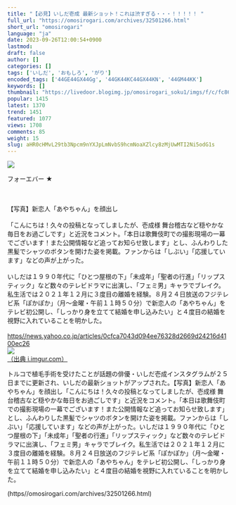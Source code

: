 ```yaml
---
title: "【必見】いしだ壱成 最新ショット！これは渋すぎる・・・！！！！！ "
full_url: "https://omosirogari.com/archives/32501266.html"
short_url: "omosirogari"
language: "ja"
date: 2023-09-26T12:00:54+0900
lastmod: 
draft: false
author: []
categories: []
tags: ['いしだ', 'おもしろ', 'がり']
encoded_tags: ['44GE44GX44Gg', '44GK44KC44GX44KN', '44GM44KK']
keywords: []
thumbnail: "https://livedoor.blogimg.jp/omosirogari_soku1/imgs/f/c/fc86bf84.jpg"
popular: 1415
latest: 1370
trend: 1451
featured: 1077
views: 1708
comments: 85
weight: 15
slug: aHR0cHMvL29tb3Npcm9nYXJpLmNvbS9hcmNoaXZlcy8zMjUwMTI2Ni5odG1s
---
```


![](https://livedoor.blogimg.jp/omosirogari_soku1/imgs/f/c/fc86bf84.jpg)

<div><p>フォーエバー ★ </p><br> <br> 【写真】新恋人「あやちゃん」を顔出し <br> <br> 「こんにちは！久々の投稿となってしましたが、壱成様 舞台稽古など穏やかな毎日をお過ごしです」と近況をコメント。「本日は歌舞伎町での撮影現場の一幕でございます！また公開情報など追ってお知らせ致します」とし、ふんわりした黒髪でシャツのボタンを開けた姿を掲載。ファンからは「しぶい」「応援しています」などの声が上がった。 <br> <br> いしだは１９９０年代に「ひとつ屋根の下」「未成年」「聖者の行進」「リップスティック」など数々のテレビドラマに出演し、「フェミ男」キャラでブレイク。私生活では２０２１年１２月に３度目の離婚を経験。８月２４日放送のフジテレビ系「ぽかぽか」（月～金曜・午前１１時５０分）で新恋人の「あやちゃん」をテレビ初公開し、「しっかり身を立てて結婚を申し込みたい」と４度目の結婚を視野に入れていることを明かした。 <br> <br> <a target='_blank' href='https//news.yahoo.co.jp/articles/0cfca7043d094ee76328d2669d24216d4100ec26'>https//news.yahoo.co.jp/articles/0cfca7043d094ee76328d2669d24216d4100ec26</a> <br> <a href='https//i.imgur.com/SPZWLrk.jpg' target='_blank' class='' id='img_1_1'><img src='https//livedoor.blogimg.jp/omosirogari_soku1/imgs/f/c/fc86bf84.jpg'><br>（出典 i.imgur.com）<br></a> <p>トルコで植毛手術を受けたことが話題の俳優・いしだ壱成インスタグラムが２５日までに更新され、いしだの最新ショットがアップされた。【写真】新恋人「あやちゃん」を顔出し「こんにちは！久々の投稿となってしましたが、壱成様 舞台稽古など穏やかな毎日をお過ごしです」と近況をコメント。「本日は歌舞伎町での撮影現場の一幕でございます！また公開情報など追ってお知らせ致します」とし、ふんわりした黒髪でシャツのボタンを開けた姿を掲載。ファンからは「しぶい」「応援しています」などの声が上がった。いしだは１９９０年代に「ひとつ屋根の下」「未成年」「聖者の行進」「リップスティック」など数々のテレビドラマに出演し、「フェミ男」キャラでブレイク。私生活では２０２１年１２月に３度目の離婚を経験。８月２４日放送のフジテレビ系「ぽかぽか」（月～金曜・午前１１時５０分）で新恋人の「あやちゃん」をテレビ初公開し、「しっかり身を立てて結婚を申し込みたい」と４度目の結婚を視野に入れていることを明かした。</p></div>

(https//omosirogari.com/archives/32501266.html)
